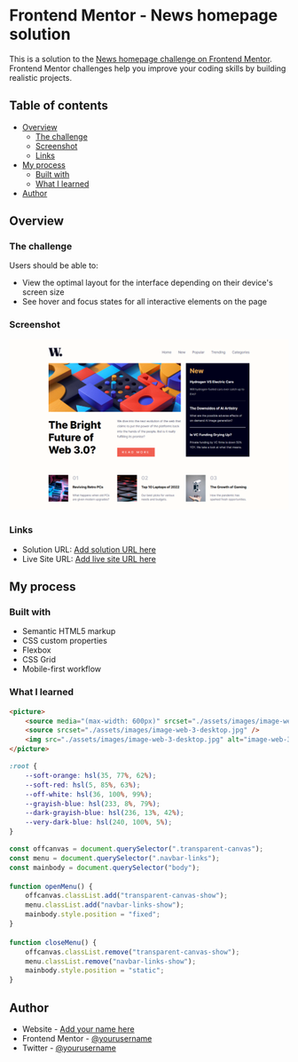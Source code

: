 # Frontend Mentor - News homepage solution

This is a solution to the [News homepage challenge on Frontend Mentor](https://www.frontendmentor.io/challenges/news-homepage-H6SWTa1MFl). Frontend Mentor challenges help you improve your coding skills by building realistic projects.

## Table of contents

-   [Overview](#overview)
    -   [The challenge](#the-challenge)
    -   [Screenshot](#screenshot)
    -   [Links](#links)
-   [My process](#my-process)
    -   [Built with](#built-with)
    -   [What I learned](#what-i-learned)
-   [Author](#author)

## Overview

### The challenge

Users should be able to:

-   View the optimal layout for the interface depending on their device's screen size
-   See hover and focus states for all interactive elements on the page

### Screenshot

![](./screenshot.png)

### Links

-   Solution URL: [Add solution URL here](https://your-solution-url.com)
-   Live Site URL: [Add live site URL here](https://your-live-site-url.com)

## My process

### Built with

-   Semantic HTML5 markup
-   CSS custom properties
-   Flexbox
-   CSS Grid
-   Mobile-first workflow

### What I learned

```html
<picture>
	<source media="(max-width: 600px)" srcset="./assets/images/image-web-3-mobile.jpg" />
	<source srcset="./assets/images/image-web-3-desktop.jpg" />
	<img src="./assets/images/image-web-3-desktop.jpg" alt="image-web-3-desktop" />
</picture>
```

```css
:root {
	--soft-orange: hsl(35, 77%, 62%);
	--soft-red: hsl(5, 85%, 63%);
	--off-white: hsl(36, 100%, 99%);
	--grayish-blue: hsl(233, 8%, 79%);
	--dark-grayish-blue: hsl(236, 13%, 42%);
	--very-dark-blue: hsl(240, 100%, 5%);
}
```

```js
const offcanvas = document.querySelector(".transparent-canvas");
const menu = document.querySelector(".navbar-links");
const mainbody = document.querySelector("body");

function openMenu() {
	offcanvas.classList.add("transparent-canvas-show");
	menu.classList.add("navbar-links-show");
	mainbody.style.position = "fixed";
}

function closeMenu() {
	offcanvas.classList.remove("transparent-canvas-show");
	menu.classList.remove("navbar-links-show");
	mainbody.style.position = "static";
}
```

## Author

-   Website - [Add your name here](https://www.your-site.com)
-   Frontend Mentor - [@yourusername](https://www.frontendmentor.io/profile/yourusername)
-   Twitter - [@yourusername](https://www.twitter.com/yourusername)
